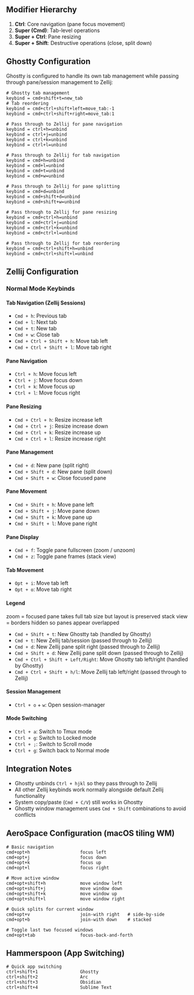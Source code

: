 ## Modifier Hierarchy

1. **Ctrl**: Core navigation (pane focus movement)
2. **Super (Cmd)**: Tab-level operations
3. **Super + Ctrl**: Pane resizing
4. **Super + Shift**: Destructive operations (close, split down)

## Ghostty Configuration

Ghostty is configured to handle its own tab management while passing through pane/session management to Zellij:

```
# Ghostty tab management
keybind = cmd+shift+t=new_tab
# Tab reordering
keybind = cmd+ctrl+shift+left=move_tab:-1
keybind = cmd+ctrl+shift+right=move_tab:1

# Pass through to Zellij for pane navigation
keybind = ctrl+h=unbind
keybind = ctrl+j=unbind
keybind = ctrl+k=unbind  
keybind = ctrl+l=unbind

# Pass through to Zellij for tab navigation
keybind = cmd+h=unbind
keybind = cmd+l=unbind
keybind = cmd+t=unbind
keybind = cmd+w=unbind

# Pass through to Zellij for pane splitting
keybind = cmd+d=unbind
keybind = cmd+shift+d=unbind
keybind = cmd+shift+w=unbind

# Pass through to Zellij for pane resizing
keybind = cmd+ctrl+h=unbind
keybind = cmd+ctrl+j=unbind
keybind = cmd+ctrl+k=unbind
keybind = cmd+ctrl+l=unbind

# Pass through to Zellij for tab reordering
keybind = cmd+ctrl+shift+h=unbind
keybind = cmd+ctrl+shift+l=unbind
```

## Zellij Configuration

### Normal Mode Keybinds

#### Tab Navigation (Zellij Sessions)
- `Cmd + h`: Previous tab
- `Cmd + l`: Next tab  
- `Cmd + t`: New tab
- `Cmd + w`: Close tab
- `Cmd + Ctrl + Shift + h`: Move tab left
- `Cmd + Ctrl + Shift + l`: Move tab right

#### Pane Navigation
- `Ctrl + h`: Move focus left
- `Ctrl + j`: Move focus down
- `Ctrl + k`: Move focus up
- `Ctrl + l`: Move focus right

#### Pane Resizing
- `Cmd + Ctrl + h`: Resize increase left
- `Cmd + Ctrl + j`: Resize increase down
- `Cmd + Ctrl + k`: Resize increase up
- `Cmd + Ctrl + l`: Resize increase right

#### Pane Management
- `Cmd + d`: New pane (split right)
- `Cmd + Shift + d`: New pane (split down)
- `Cmd + Shift + w`: Close focused pane

#### Pane Movement
- `Cmd + Shift + h`: Move pane left
- `Cmd + Shift + j`: Move pane down
- `Cmd + Shift + k`: Move pane up
- `Cmd + Shift + l`: Move pane right

#### Pane Display
- `Cmd + f`: Toggle pane fullscreen (zoom / unzoom)
- `Cmd + z`: Toggle pane frames (stack view)

#### Tab Movement
- `Opt + i`: Move tab left
- `Opt + o`: Move tab right

#### Legend
zoom = focused pane takes full tab size but layout is preserved
stack view = borders hidden so panes appear overlapped

- `Cmd + Shift + t`: New Ghostty tab (handled by Ghostty)
- `Cmd + t`: New Zellij tab/session (passed through to Zellij)
- `Cmd + d`: New Zellij pane split right (passed through to Zellij)
- `Cmd + Shift + d`: New Zellij pane split down (passed through to Zellij)
- `Cmd + Ctrl + Shift + Left/Right`: Move Ghostty tab left/right (handled by Ghostty)
- `Cmd + Ctrl + Shift + h/l`: Move Zellij tab left/right (passed through to Zellij)

#### Session Management
- `Ctrl + o` + `w`: Open session-manager

#### Mode Switching
- `Ctrl + a`: Switch to Tmux mode
- `Ctrl + g`: Switch to Locked mode
- `Ctrl + ;`: Switch to Scroll mode
- `Ctrl + g`: Switch back to Normal mode

## Integration Notes
- Ghostty unbinds `Ctrl + hjkl` so they pass through to Zellij
- All other Zellij keybinds work normally alongside default Zellij functionality
- System copy/paste (`Cmd + C/V`) still works in Ghostty
- Ghostty window management uses `Cmd + Shift` combinations to avoid conflicts

## AeroSpace Configuration (macOS tiling WM)

```
# Basic navigation
cmd+opt+h                   focus left
cmd+opt+j                   focus down
cmd+opt+k                   focus up
cmd+opt+l                   focus right

# Move active window
cmd+opt+shift+h             move window left
cmd+opt+shift+j             move window down
cmd+opt+shift+k             move window up
cmd+opt+shift+l             move window right

# Quick splits for current window
cmd+opt+v                   join-with right   # side-by-side
cmd+opt+b                   join-with down    # stacked

# Toggle last two focused windows
cmd+opt+tab                 focus-back-and-forth
```

## Hammerspoon (App Switching)

```
# Quick app switching
ctrl+shift+1                Ghostty
ctrl+shift+2                Arc
ctrl+shift+3                Obsidian
ctrl+shift+4                Sublime Text
```

